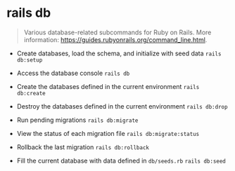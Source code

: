 # rails db
> Various database-related subcommands for Ruby on Rails.
> More information: <https://guides.rubyonrails.org/command_line.html>.

- Create databases, load the schema, and initialize with seed data
`rails db:setup`

- Access the database console
`rails db`

- Create the databases defined in the current environment
`rails db:create`

- Destroy the databases defined in the current environment
`rails db:drop`

- Run pending migrations
`rails db:migrate`

- View the status of each migration file
`rails db:migrate:status`

- Rollback the last migration
`rails db:rollback`

- Fill the current database with data defined in `db/seeds.rb`
`rails db:seed`
